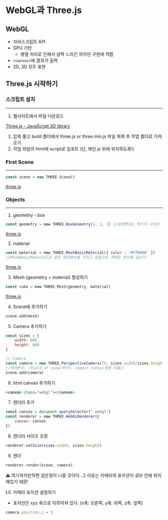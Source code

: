 # WebGL과 Three.js

## WebGL

- 자바스크립트 API
- GPU 기반
    - 병렬 처리로 인해서 살짝 느리긴 하지만 구현에 적합
- `<canvas>`에 결과가 출력
- 2D, 3D 모두 표현

## Three.js 시작하기

### 스크립트 설치

---

1. 웹사이트에서 파일 다운로드 

[Three.js - JavaScript 3D library](https://threejs.org/)

1. 압축 풀고 build 폴더에서 three.js or three.min.js 파일 복제 후 작업 폴더로 가져오기
2. 작업 파일의 html에 script로 임포트 (단, 메인.js 위에 위치하도록!)

### First Scene

---

```jsx
const scene = new THREE.Scene()
```

[three.js](https://threejs.org/docs/index.html#api/en/scenes/Scene)

### Objects

---

1. geometry - box

```jsx
const geometry = new THREE.BoxGeometry(1, 1, 1) //매개변수는 박스의 사이즈
```

[three.js](https://threejs.org/docs/index.html#api/en/geometries/BoxGeometry)

2. material

```jsx
const material = new THREE.MeshBasicMaterial({ color : '#ff0000' }) 
//MeshBasicMaterial은 많은 매개변수를 가지고 있음으로 객체로 변수를 넣는다.
```

[three.js](https://threejs.org/docs/index.html#api/en/materials/MeshBasicMaterial)

3. Mesh (geometry + material)  형성하기

```jsx
const cube = new THREE.Mesh(geometry, material)
```

[three.js](https://threejs.org/docs/index.html#api/en/objects/Mesh)

4. Scene에 추가하기

```jsx
scene.add(mesh)
```

5. Camera 추가하기

```jsx
const sizes = {
    width: 800,
    height: 600
}

// Camera
const camera = new THREE.PerspectiveCamera(75, sizes.width/sizes.height)
//매개변수: (field of view(화각), aspect ratio(화면 비율))
scene.add(camera)
```

6. html canvas 추가하기

```html
<canvas class="webgl"></canvas>
```

7. 렌더러 추가

```jsx
const canvas = document.querySelector(".webgl")
const renderer = new THREE.WebGLRenderer({
    canvas: canvas
})
```

8. 렌더러 사이즈 조정

```jsx
renderer.setSize(sizes.width, sizes.height)
```

9. 렌더

```jsx
renderer.render(scene, camera)
```

<aside>
⚠️ 여기까지만하면 검은창이 나올 것이다. 그 이유는 카메라의 포지션이 큐브 안에 위치해있기 때문!

</aside>
  
10. 카메라 포지션 설정하기
- 포지션은 xyz 축으로 이루어져 있다. (x축: 오른쪽, y축: 위쪽, z축: 앞쪽)

```jsx
camera.position.z = 3
```